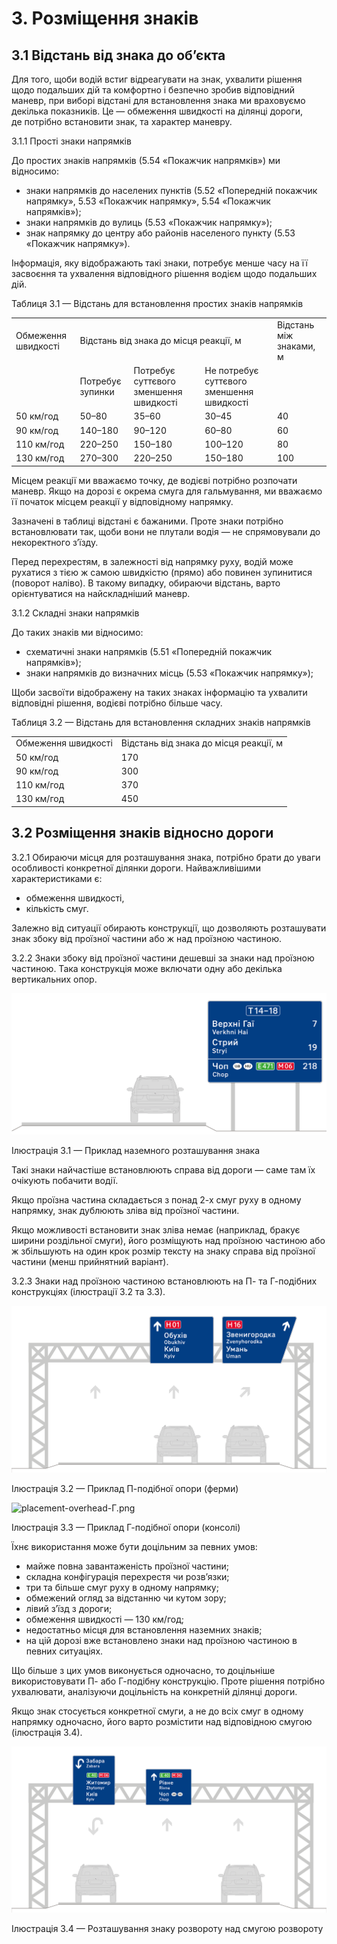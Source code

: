# 3. Розміщення знаків


## 3.1 Відстань від знака до об’єкта

Для того, щоби водій встиг відреагувати на&nbsp;знак, ухвалити рішення щодо подальших дій та&nbsp;комфортно і&nbsp;безпечно зробив відповідний маневр, при виборі відстані для встановлення знака ми&nbsp;враховуємо декілька показників. Це&nbsp;&mdash; обмеження швидкості на&nbsp;ділянці дороги, де&nbsp;потрібно встановити знак, та&nbsp;характер маневру.


<span class="p-number">3.1.1</span> Прості знаки напрямків

До простих знаків напрямків (5.54 «Покажчик напрямків») ми відносимо:

*   знаки напрямків до населених пунктів (5.52 «Попередній покажчик напрямку», 5.53 «Покажчик напрямку», 5.54 «Покажчик напрямків»); 
*   знаки напрямків до вулиць (5.53 «Покажчик напрямку»);
*   знак напрямку до центру або районів населеного пункту (5.53 «Покажчик напрямку»).

Інформація, яку відображають такі знаки, потребує менше часу на її засвоєння та ухвалення відповідного рішення водієм щодо подальших дій.

<p class="caption">Таблиця 3.1 — Відстань для встановлення простих знаків напрямків</p>
<table>
  <tr>
   <td>Обмеження швидкості
   </td>
   <td colspan="3" >Відстань від знака до місця реакції, м
   </td>
   <td>Відстань між знаками, м
   </td>
  </tr>
  <tr>
   <td>
   </td>
   <td>Потребує зупинки
   </td>
   <td>Потребує суттєвого зменшення швидкості
   </td>
   <td>Не потребує суттєвого зменшення швидкості
   </td>
   <td>
   </td>
  </tr>
  <tr>
   <td>50 км/год
   </td>
   <td>50–80
   </td>
   <td>35–60
   </td>
   <td>30–45
   </td>
   <td>40
   </td>
  </tr>
  <tr>
   <td>90 км/год
   </td>
   <td>140–180
   </td>
   <td>90–120
   </td>
   <td>60–80
   </td>
   <td>60
   </td>
  </tr>
  <tr>
   <td>110 км/год
   </td>
   <td>220–250
   </td>
   <td>150–180
   </td>
   <td>100–120
   </td>
   <td>80
   </td>
  </tr>
  <tr>
   <td>130 км/год
   </td>
   <td>270–300
   </td>
   <td>220–250
   </td>
   <td>150–180
   </td>
   <td>100
   </td>
  </tr>
</table>


Місцем реакції ми вважаємо точку, де водієві потрібно розпочати маневр. Якщо на дорозі є окрема смуга для гальмування, ми вважаємо її початок місцем реакції у відповідному напрямку.

Зазначені в таблиці відстані є бажаними. Проте знаки потрібно встановлювати так, щоби вони не плутали водія — не спрямовували до некоректного з’їзду.

Перед перехрестям, в залежності від напрямку руху, водій може рухатися з тією ж самою швидкістю (прямо) або повинен зупинитися (поворот наліво). В такому випадку, обираючи відстань, варто орієнтуватися на найскладніший маневр. 


<span class="p-number">3.1.2</span> Складні знаки напрямків

До таких знаків ми відносимо:

*   схематичні знаки напрямків (5.51 «Попередній покажчик напрямків»);
*   знаки напрямків до визначних місць (5.53 «Покажчик напрямку»);

Щоби засвоїти відображену на таких знаках інформацію та ухвалити відповідні рішення, водієві потрібно більше часу.


<p class="caption">Таблиця 3.2 — Відстань для встановлення складних знаків напрямків</p>

<table>
  <tr>
   <td>Обмеження швидкості
   </td>
   <td>Відстань від знака до місця реакції, м
   </td>
  </tr>
  <tr>
   <td>50 км/год
   </td>
   <td>170
   </td>
  </tr>
  <tr>
   <td>90 км/год
   </td>
   <td>300
   </td>
  </tr>
  <tr>
   <td>110 км/год
   </td>
   <td>370
   </td>
  </tr>
  <tr>
   <td>130 км/год
   </td>
   <td>450
   </td>
  </tr>
</table>



## 3.2 Розміщення знаків відносно дороги

<span class="p-number">3.2.1</span> Обираючи місця для розташування знака, потрібно брати до уваги особливості конкретної ділянки дороги. Найважливішими характеристиками є:

*   обмеження швидкості,
*   кількість смуг.

Залежно від ситуації обирають конструкції, що дозволяють розташувати знак збоку від проїзної частини або ж над проїзною частиною.


<span class="p-number">3.2.2</span> Знаки збоку від проїзної частини дешевші за знаки над проїзною частиною. Така конструкція може включати одну або декілька вертикальних опор.





![placement-overground.png](assets/3-sign-placement/placement-overground.png "Приклад наземного розташування знака")
<p class="caption">Ілюстрація 3.1 — Приклад наземного розташування знака</p>


Такі знаки найчастіше встановлюють справа від дороги — саме там їх очікують побачити водії. 

Якщо проїзна частина складається з понад 2-х смуг руху в одному напрямку, знак дублюють зліва від проїзної частини. 

Якщо можливості встановити знак зліва немає (наприклад, бракує ширини роздільної смуги), його розміщують над проїзною частиною або ж збільшують на один крок розмір тексту на знаку справа від проїзної частини (менш прийнятний варіант).

<span class="p-number">3.2.3</span> Знаки над проїзною частиною встановлюють на П- та Г-подібних конструкціях (ілюстрації 3.2 та 3.3). 

![placement-overhead.png](assets/3-sign-placement/placement-overhead.png "Приклад П-подібної опори (ферми)")
<p class="caption">Ілюстрація 3.2 — Приклад П-подібної опори (ферми)</p>


![placement-overhead-Г.png](assets/3-sign-placement/placement-overhead-Г.png "Приклад Г-подібної опори (консолі)")
<p class="caption">Ілюстрація 3.3 — Приклад Г-подібної опори (консолі)</p>

Їхнє використання може бути доцільним за певних умов:

* майже повна завантаженість проїзної частини;
* складна конфігурація перехрестя чи розв’язки;
* три та більше смуг руху в одному напрямку;
* обмежений огляд за відстанню чи кутом зору;
* лівий з’їзд з дороги;
* обмеження швидкості — 130 км/год;
* недостатньо місця для встановлення наземних знаків;
* на цій дорозі вже встановлено знаки над проїзною частиною в певних ситуаціях.

Що більше з цих умов виконується одночасно, то доцільніше використовувати П- або Г-подібну конструкцію. Проте рішення потрібно ухвалювати, аналізуючи доцільність на конкретній ділянці дороги.

Якщо знак стосується конкретної смуги, а не до всіх смуг в одному напрямку одночасно, його варто розмістити над відповідною смугою (ілюстрація 3.4).


![placement-overhead-turn.png](assets/3-sign-placement/placement-overhead-turn.png "Розташування знаку розвороту над смугою розвороту")
<p class="caption">Ілюстрація 3.4 — Розташування знаку розвороту над смугою розвороту</p>